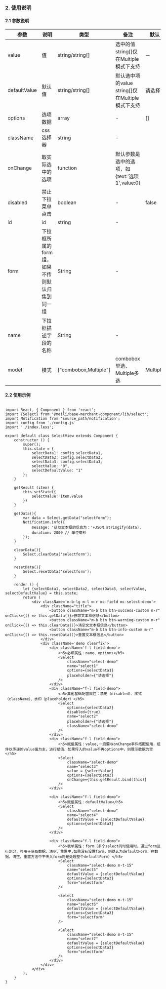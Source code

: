 ### 2. 使用说明

#### 2.1 参数说明

| 参数        | 说明           | 类型         |  备注       |   默认       |  
| ------------ | ------------- | ------------ | ------------  |------------  |
| value   | 值    | string/string[]    |  选中的值<br>string[]仅在Multiple模式下支持  |   －  |
| defaultValue   | 默认值    | string/string[]     |  默认选中项的value<br>string[]仅在Multiple模式下支持  |   请选择  |
| options       | 选项数据    | array       | -    |  []   |
| className       | css选择器    | string       | -    |     |
| onChange       | 取实际选中的选项    | function       | 默认参数是选中的选项，如{text:'选项1',value:0}  |     |
| disabled     | 禁止下拉菜单点击   | boolean | - |  false | 
| id     | id   | string | - |   | 
| form | 下拉框所属的form组，如果不传则默认归集到同一组 | String   | - |
| name |  下拉框描述字段的名称 | String  | - |
| model | 模式 | ["combobox,Multiple"] | combobox单选、Multiple多选 | Multiple |


#### 2.2 使用示例
	
```

import React, { Component } from 'react';
import {Select} from '@meili/base-merchant-component/lib/select';
import Notification from 'source_path/notification';
import config from './config.js'
import './index.less';

export default class SelectView extends Component {
    constructor () {
        super();
        this.state = {
            selectData1: config.selectData1,
            selectData2: config.selectData2,
            selectData3: config.selectData3,
            selectValue: "0",
            selectDefaultValue: "1"
        };
    }

    getResult (item) {
        this.setState({
            selectValue: item.value
        })
    }

    getData(){
        var data = Select.getData("selectform");
        Notification.info({
            message: '获取文本框的信息为：'+JSON.stringify(data),
            duration: 2000 // 单位毫秒
        });
    }

    clearData(){
        Select.clearData('selectform');
    }

    resetData(){
        Select.resetData('selectform');
    }

    render () {
        let {selectData1, selectData2, selectData3, selectValue, selectDefaultValue} = this.state;
        return (
            <div className='m-b-lg m-l m-r mc-field mc-select-demo'>
                <div className="title">
                    <button className="m-b btn btn-success-custom m-r" onClick={() => this.getData()}>获取文本框信息</button>
                    <button className="m-b btn btn-warning-custom m-r" onClick={() => this.clearData()}>清空文文本框信息</button>
                    <button className="m-b btn btn-info-custom m-r" onClick={() => this.resetData()}>重置文本框信息</button>
                </div>
                <div className='demo clearfix'>
                    <div className='f-l field-demo'>
                        <h5>必填属性：name、options</h5>
                        <Select 
                            className="select-demo"
                            name="select1"
                            options={selectData1}
                            placeholder={"请选择"}
                        />
                    </div>
                    <div className="f-l field-demo">
                        <h5>其他基础配置属性：禁用（disabled）、样式（className）、水印（placeholder）</h5>
                        <Select
                            options={selectData2}
                            disabled={true}
                            name="select2"
                            placeholder={"请选择"}
                            className="select-demo"
                        />
                    </div>
                    <div className="f-l field-demo">
                        <h5>赋值属性：value,一般要与onChange事件搭配使用，组件以传递的value值为主，进行赋值，如果传入的value不再options中，则展示数据为空</h5>
                        <Select 
                            className="select-demo"
                            name="select3"
                            value = {selectValue}
                            options={selectData3}
                            onChange={this.getResult.bind(this)}
                        />
                    </div>

                    <div className="f-l field-demo">
                        <h5>赋值属性：defaultValue</h5>
                        <Select 
                            className="select-demo"
                            name="select4"
                            defaultValue = {selectDefaultValue}
                            options={selectData3}
                        />
                    </div>

                    <div className="f-l field-demo">
                        <h5>表单属性：form（多个select同时使用时，通过form进行划分，可用于获取数据、清空、重置中,如果没有设置form，则默认为defaultForm，在数据、清空、重置方法中不传入form则是处理整个defaultForm）</h5>
                        <Select 
                            className="select-demo m-t-15"
                            name="select5"
                            defaultValue = {selectDefaultValue}
                            options={selectData3}
                            form="selectform"
                        />

                        <Select 
                            className="select-demo m-t-15"
                            name="select6"
                            defaultValue = {selectDefaultValue}
                            options={selectData3}
                            form="selectform"
                        />

                        <Select 
                            className="select-demo m-t-15"
                            name="select7"
                            defaultValue = {selectDefaultValue}
                            options={selectData3}
                            form="selectform"
                        />
                    </div>
                </div>
            </div>
        );
    }
}



```